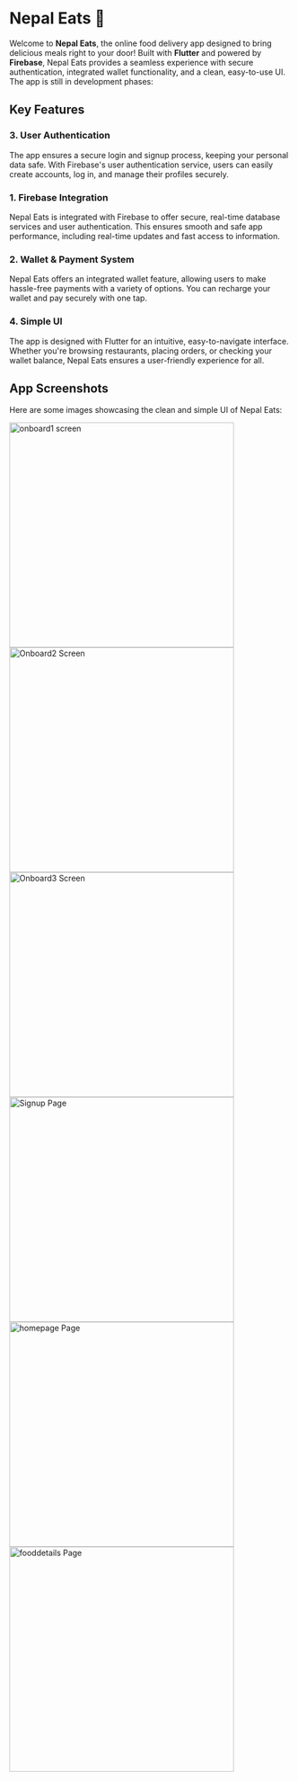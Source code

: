 # Nepal Eats 🍲

Welcome to **Nepal Eats**, the online  food delivery app designed to bring delicious meals right to your door! Built with **Flutter** and powered by **Firebase**, Nepal Eats provides a seamless experience with secure authentication, integrated wallet functionality, and a clean, easy-to-use UI.
The app is still in development phases:

## Key Features
### 3. User Authentication
The app ensures a secure login and signup process, keeping your personal data safe. With Firebase's user authentication service, users can easily create accounts, log in, and manage their profiles securely.

### 1. Firebase Integration
Nepal Eats is integrated with Firebase to offer secure, real-time database services and user authentication. This ensures smooth and safe app performance, including real-time updates and fast access to information.

### 2. Wallet & Payment System
Nepal Eats offers an integrated wallet feature, allowing users to make hassle-free payments with a variety of options. You can recharge your wallet and pay securely with one tap.

### 4. Simple UI
The app is designed with Flutter for an intuitive, easy-to-navigate interface. Whether you're browsing restaurants, placing orders, or checking your wallet balance, Nepal Eats ensures a user-friendly experience for all.

## App Screenshots

Here are some images showcasing the clean and simple UI of Nepal Eats:

<img src="https://github.com/user-attachments/assets/a2d6e785-2c2f-419d-9339-b1134582a425" width="400" alt="onboard1 screen">
<img src="https://github.com/user-attachments/assets/c15d67f5-c3e7-4857-b2ad-bc35e0042f5f" width="400" alt="Onboard2 Screen">
<img src="https://github.com/user-attachments/assets/3f958d49-df23-4bb8-9591-fa08d1b0e1ad" width="400" alt="Onboard3 Screen">
<img src="https://github.com/user-attachments/assets/ed8d8946-c9ac-411d-9e9a-d54d3692c2ea"  width="400" alt="Signup Page">
<img src="https://github.com/user-attachments/assets/fdd513e5-5833-4151-937d-e4ba40eeeed1"  width="400" alt="homepage Page">
<img src="https://github.com/user-attachments/assets/53da28c5-4d9d-4645-a199-ff4bbde0a919" width="400" alt="fooddetails Page">



